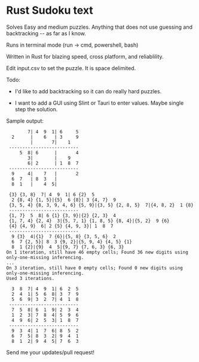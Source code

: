 # Rust Sudoku text

Solves Easy and medium puzzles.  Anything that does not use guessing and backtracking -- as far as I know.

Runs in terminal mode (run -> cmd, powershell, bash)

Written in Rust for blazing speed, cross platform, and reliablility.

Edit input.csv to set the puzzle.  It is space delimited.

Todo:

- I'd like to add backtracking so it can do really hard puzzles.

- I want to add a GUI using Slint or Tauri to enter values.  Maybe single step the solution.

Sample output:


```
        7| 4  9  1| 6     5
  2      |    6   | 3     9
         |       7|    1
 --------------------------
     5  8| 6      |       4
        3|        |    9
        6| 2      | 1  8  7
 --------------------------
  9     4|    7   |       2
  6  7   | 8  3   |
  8  1   |    4  5|

 {3} {3, 8}  7| 4  9  1| 6 {2}  5
  2 {8, 4} {1, 5}|{5}  6 {8}| 3 {4, 7}  9
 {3, 5, 4} {8, 3, 9, 4, 6} {5, 9}|{3, 5} {2, 8, 5}  7|{4, 8, 2}  1 {8}
 --------------------------
 {1, 7}  5  8| 6 {1} {3, 9}|{2} {2, 3}  4
 {1, 7, 4} {2, 4}  3|{5, 7, 1} {1, 8, 5} {8, 4}|{5, 2}  9 {6}
 {4} {4, 9}  6| 2 {5} {4, 9, 3}| 1  8  7
 --------------------------
  9 {3}  4|{1}  7 {6}|{5, 8} {3, 5, 6}  2
  6  7 {2, 5}| 8  3 {9, 2}|{5, 9, 4} {4, 5} {1}
  8  1 {2}|{9}  4  5|{9, 7} {7, 6, 3} {6, 3}
On 1 iteration, still have 46 empty cells; Found 36 new digits using only-one-missing inferencing.
...
On 3 iteration, still have 0 empty cells; Found 0 new digits using only-one-missing inferencing.
Used 3 iterations.

  3  8  7| 4  9  1| 6  2  5
  2  4  1| 5  6  8| 3  7  9
  5  6  9| 3  2  7| 4  1  8
 --------------------------
  7  5  8| 6  1  9| 2  3  4
  1  2  3| 7  8  4| 5  9  6
  4  9  6| 2  5  3| 1  8  7
 --------------------------
  9  3  4| 1  7  6| 8  5  2
  6  7  5| 8  3  2| 9  4  1
  8  1  2| 9  4  5| 7  6  3
```

Send me your updates/pull request! 

